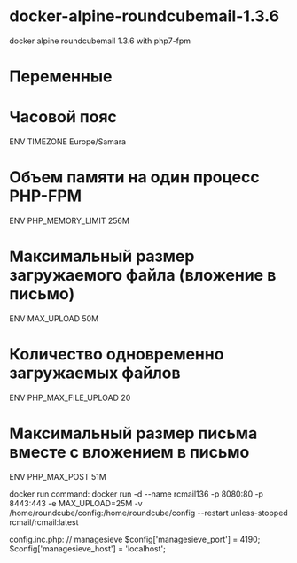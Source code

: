# docker-alpine-roundcubemail-1.3.6
docker alpine roundcubemail 1.3.6 with php7-fpm

# Переменные

# Часовой пояс
ENV TIMEZONE            Europe/Samara
# Объем памяти на один процесс PHP-FPM
ENV PHP_MEMORY_LIMIT    256M
# Максимальный размер загружаемого файла (вложение в письмо)
ENV MAX_UPLOAD          50M
# Количество одновременно загружаемых файлов
ENV PHP_MAX_FILE_UPLOAD 20
# Максимальный размер письма  вместе с вложением в письмо
ENV PHP_MAX_POST        51M

docker run command:
docker run -d --name rcmail136 -p 8080:80 -p 8443:443 -e MAX_UPLOAD=25M  -v /home/roundcube/config:/home/roundcube/config --restart unless-stopped rcmail/rcmail:latest

config.inc.php:
// managesieve
$config['managesieve_port'] = 4190;
$config['managesieve_host'] = 'localhost';
